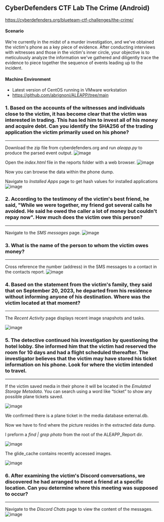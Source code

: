 CyberDefenders CTF Lab The Crime (Android)
---

https://cyberdefenders.org/blueteam-ctf-challenges/the-crime/

#### Scenario
We're currently in the midst of a murder investigation, and we've obtained the victim's phone as a key piece of evidence. After conducting interviews with witnesses and those in the victim's inner circle, your objective is to meticulously analyze the information we've gathered and diligently trace the evidence to piece together the sequence of events leading up to the incident.

#### Machine Environment 

- Latest version of CentOS running in VMware workstation
- https://github.com/abrignoni/ALEAPP/tree/main

### 1.  Based on the accounts of the witnesses and individuals close to the victim, it has become clear that the victim was interested in trading. This has led him to invest all of his money and acquire debt. Can you identify the SHA256 of the trading application the victim primarily used on his phone?
---
Download the zip file from cyberdefenders.org and run *aleapp.py* to produce the parsed event output.
![image](https://github.com/user-attachments/assets/26e5200a-61ae-489e-804e-e97ed34e0a1a)

Open the *index.html* file in the reports folder with a web browser.
![image](https://github.com/user-attachments/assets/58574aa1-7d79-455d-93a1-01fd0465e85b)

Now you can browse the data within the phone dump.

Navigate to *Installed Apps* page to get hash values for installed applications
![image](https://github.com/user-attachments/assets/c229e5a6-6db8-449e-9c41-04e37f182cfb)


### 2.  According to the testimony of the victim's best friend, he said, "While we were together, my friend got several calls he avoided. He said he owed the caller a lot of money but couldn't repay now". How much does the victim owe this person?
---

Navigate to the *SMS messages* page.
![image](https://github.com/user-attachments/assets/fa299cdd-7a78-404f-9b97-931003ecd003)

### 3.  What is the name of the person to whom the victim owes money?
---

Cross reference the number (address) in the SMS messages to a contact in the contacts report.
![image](https://github.com/user-attachments/assets/07076e38-6495-49e8-b1be-8fb9f7f524f4)

### 4.  Based on the statement from the victim's family, they said that on September 20, 2023, he departed from his residence without informing anyone of his destination. Where was the victim located at that moment?
---

The *Recent Activity* page displays recent image snapshots and tasks. 

![image](https://github.com/user-attachments/assets/a0021ce3-7604-4fc6-bf14-de133cbbe610)

### 5.  The detective continued his investigation by questioning the hotel lobby. She informed him that the victim had reserved the room for 10 days and had a flight scheduled thereafter. The investigator believes that the victim may have stored his ticket information on his phone. Look for where the victim intended to travel.
---

If the victim saved media in their phone it will be located in the *Emulated Storage Metadata*.  You can search using a word like “ticket” to show any possible plane tickets saved.

![image](https://github.com/user-attachments/assets/af3fa42f-bd0e-490e-ab4c-348421f37b35)

We confirmed there is a plane ticket in the media database external.db.  

Now we have to find where the picture resides in the extracted data dump.  

I preform a *find | grep photo* from the root of the ALEAPP_Report dir.

![image](https://github.com/user-attachments/assets/6b57b437-7e2d-4569-b3db-f1c847aac45b)

The glide_cache contains recently accessed images.  

![image](https://github.com/user-attachments/assets/923ef9b7-7059-4295-a4c8-f15411b00463)

### 6.  After examining the victim's Discord conversations, we discovered he had arranged to meet a friend at a specific location. Can you determine where this meeting was supposed to occur?
---

Navigate to the *Discord Chats* page to view the content of the messages.  
![image](https://github.com/user-attachments/assets/0f6cc33a-771a-48e1-981f-7dfa9d5217bc)

